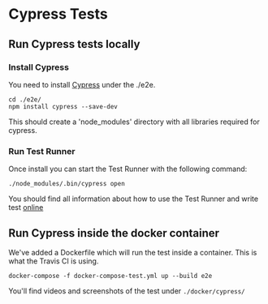 # Cypress Tests

## Run Cypress tests locally

### Install Cypress

You need to install [Cypress](https://docs.cypress.io/guides/getting-started/installing-cypress.html)
under the ./e2e.

```shell
cd ./e2e/
npm install cypress --save-dev
```

This should create a 'node_modules' directory with all libraries required for cypress.

### Run Test Runner

Once install you can start the Test Runner with the following command:

```shell
./node_modules/.bin/cypress open
```

You should find all information about how to use the Test Runner and write test [online](https://docs.cypress.io/guides/overview/why-cypress.html#In-a-nutshell)

## Run Cypress inside the docker container

We've added a Dockerfile which will run the test inside a container. This is what the Travis CI is using.

```shell
docker-compose -f docker-compose-test.yml up --build e2e
```

You'll find videos and screenshots of the test under `./docker/cypress/`
